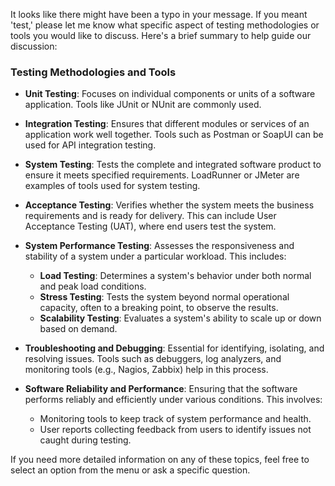 It looks like there might have been a typo in your message. If you meant 'test,' please let me know what specific aspect of testing methodologies or tools you would like to discuss. Here's a brief summary to help guide our discussion:

### Testing Methodologies and Tools

- **Unit Testing**: Focuses on individual components or units of a software application. Tools like JUnit or NUnit are commonly used.

- **Integration Testing**: Ensures that different modules or services of an application work well together. Tools such as Postman or SoapUI can be used for API integration testing.

- **System Testing**: Tests the complete and integrated software product to ensure it meets specified requirements. LoadRunner or JMeter are examples of tools used for system testing.

- **Acceptance Testing**: Verifies whether the system meets the business requirements and is ready for delivery. This can include User Acceptance Testing (UAT), where end users test the system.

- **System Performance Testing**: Assesses the responsiveness and stability of a system under a particular workload. This includes:
  - **Load Testing**: Determines a system's behavior under both normal and peak load conditions.
  - **Stress Testing**: Tests the system beyond normal operational capacity, often to a breaking point, to observe the results.
  - **Scalability Testing**: Evaluates a system's ability to scale up or down based on demand.

- **Troubleshooting and Debugging**: Essential for identifying, isolating, and resolving issues. Tools such as debuggers, log analyzers, and monitoring tools (e.g., Nagios, Zabbix) help in this process.

- **Software Reliability and Performance**: Ensuring that the software performs reliably and efficiently under various conditions. This involves:
  - Monitoring tools to keep track of system performance and health.
  - User reports collecting feedback from users to identify issues not caught during testing.

If you need more detailed information on any of these topics, feel free to select an option from the menu or ask a specific question.